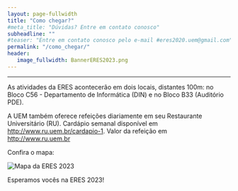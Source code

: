 ```yaml
---
layout: page-fullwidth
title: "Como chegar?"
#meta_title: "Dúvidas? Entre em contato conosco"
subheadline: ""
#teaser: "Entre em contato conosco pelo e-mail #eres2020.uem@gmail.com"
permalink: "/como_chegar/"
header:
   image_fullwidth: BannerERES2023.png
---
```

<hr>

<p>As atividades da ERES acontecerão em dois locais, distantes 100m: no Bloco C56 - Departamento de Informática (DIN) e no Bloco B33 (Auditório PDE).</p>

<p>A UEM também oferece refeições diariamente em seu Restaurante Universitário (RU). Cardápio semanal disponível em <a href="http://www.ru.uem.br/cardapio-1" target="_blank">http://www.ru.uem.br/cardapio-1</a>. Valor da refeição em <a href="http://www.ru.uem.br" target="_blank">http://www.ru.uem.br</a></p>



<p>Confira o mapa:</p>
<p><img src="https://eres-sbc-br.github.io/eres2023/images/mapa_eres_uem_2023.png" alt="Mapa da ERES 2023"></p>


<p>Esperamos vocês na ERES 2023!</p>
